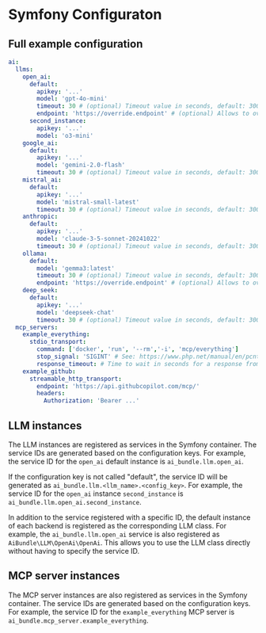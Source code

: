 # Symfony Configuraton

## Full example configuration
```yaml
ai:
  llms:
    open_ai:
      default:
        apikey: '...'
        model: 'gpt-4o-mini'
        timeout: 30 # (optional) Timeout value in seconds, default: 300
        endpoint: 'https://override.endpoint' # (optional) Allows to override the default endpoint, default: https://api.openai.com/v1
      second_instance:
        apikey: '...'
        model: 'o3-mini'
    google_ai:
      default:
        apikey: '...'
        model: 'gemini-2.0-flash'
        timeout: 30 # (optional) Timeout value in seconds, default: 300
    mistral_ai:
      default:
        apikey: '...'
        model: 'mistral-small-latest'
        timeout: 30 # (optional) Timeout value in seconds, default: 300
    anthropic:
      default:
        apikey: '...'
        model: 'claude-3-5-sonnet-20241022'
        timeout: 30 # (optional) Timeout value in seconds, default: 300
    ollama:
      default:
        model: 'gemma3:latest'
        timeout: 30 # (optional) Timeout value in seconds, default: 300
        endpoint: 'https://override.endpoint' # (optional) Allows to override the default endpoint, default: http://127.0.0.1:11434
    deep_seek:
      default:
        apikey: '...'
        model: 'deepseek-chat'
        timeout: 30 # (optional) Timeout value in seconds, default: 300
  mcp_servers:
    example_everything:
      stdio_transport:
        command: ['docker', 'run', '--rm','-i', 'mcp/everything']
        stop_signal: 'SIGINT' # See: https://www.php.net/manual/en/pcntl.constants.php > SIG_* constants
        response_timeout: # Time to wait in seconds for a response from the MCP server, default: 20
    example_github:
      streamable_http_transport:
        endpoint: 'https://api.githubcopilot.com/mcp/'
        headers:
          Authorization: 'Bearer ...'
```

## LLM instances

The LLM instances are registered as services in the Symfony container. The service IDs are generated based on the configuration keys. For example, the service ID for the `open_ai` default instance is `ai_bundle.llm.open_ai`.

If the configuration key is not called "default", the service ID will be generated as `ai_bundle.llm.<llm_name>.<config_key>`. For example, the service ID for the `open_ai` instance `second_instance` is `ai_bundle.llm.open_ai.second_instance`.

In addition to the service registered with a specific ID, the default instance of each backend is registered as the corresponding LLM class. For example, the `ai_bundle.llm.open_ai` service is also registered as `AiBundle\LLM\OpenAi\OpenAi`. This allows you to use the LLM class directly without having to specify the service ID.

## MCP server instances

The MCP server instances are also registered as services in the Symfony container. The service IDs are generated based on the configuration keys. For example, the service ID for the `example_everything` MCP server is `ai_bundle.mcp_server.example_everything`.
